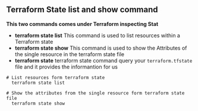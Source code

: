 ## Terraform State list and show command
**This two commands comes under Terraform inspecting Stat**
- **terraform state list** This command is used to list resources within a Terraform state
- **terraform state show**  This command is used to show the Attributes of the single resource in the terraform state file 
- **terraform state** terraform state command query your `terraform.tfstate` file and it provides the informantion for us 

```t
# List resources form terraform state 
  terraform state list 

# Show the attributes from the single resource form terraform state file
  terraform state show 

```